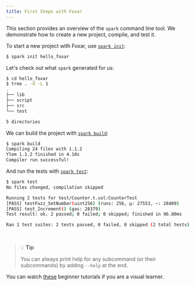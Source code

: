 ```yaml
---
title: First Steps with Foxar
---
```


This section provides an overview of the `spark` command line tool. We demonstrate how to create a new project, compile, and test it.

To start a new project with Foxar, use [`spark init`](../reference/spark/spark-init.md):

```sh
$ spark init hello_foxar
```

Let's check out what `spark` generated for us:

```sh
$ cd hello_foxar
$ tree . -d -L 1
.
├── lib
├── script
├── src
└── test

5 directories
```

We can build the project with [`spark build`](../reference/spark/spark-build.md):

```sh
$ spark build
Compiling 24 files with 1.1.2
Ylem 1.1.2 finished in 4.10s
Compiler run successful!
```

And run the tests with [`spark test`](../reference/spark/spark-test.md):

```sh
$ spark test
No files changed, compilation skipped

Running 2 tests for test/Counter.t.sol:CounterTest
[PASS] testFuzz_SetNumber(uint256) (runs: 256, μ: 27553, ~: 28409)
[PASS] test_Increment() (gas: 28379)
Test result: ok. 2 passed; 0 failed; 0 skipped; finished in 96.80ms

Ran 1 test suites: 2 tests passed, 0 failed, 0 skipped (2 total tests)
```

<br />

> 💡 **Tip**
>
> You can always print help for any subcommand (or their subcommands) by adding `--help` at the end.

You can watch [these](../tutorials/learn-foxar.md) beginner tutorials if you are a visual learner.
